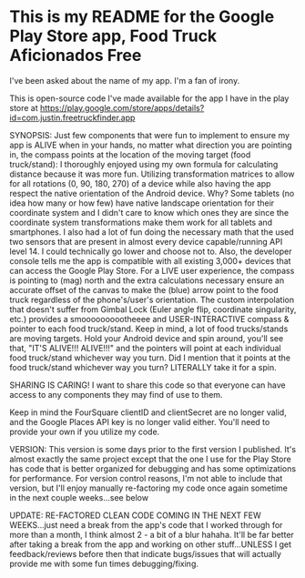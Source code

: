 # This is my README for the Google Play Store app, Food Truck Aficionados Free

I've been asked about the name of my app. I'm a fan of irony.

This is open-source code I've made available for the app I have in the play store at https://play.google.com/store/apps/details?id=com.justin.freetruckfinder.app


SYNOPSIS:
Just few components that were fun to implement to ensure my app is ALIVE when in your hands, no matter what direction you are pointing in, the compass points at the location of the moving target (food truck/stand):
I thoroughly enjoyed using my own formula for calculating distance because it was more fun. Utilizing transformation matrices to allow for all rotations (0, 90, 180, 270) of a device while also having the app respect the native orientation of the Android device. Why? Some tablets (no idea how many or how few) have native landscape orientation for their coordinate system and I didn't care to know which ones they are since the coordinate system transformations make them work for all tablets and smartphones. I also had a lot of fun doing the necessary math that the used two sensors that are present in almost every device capable/running API level 14. I could technically go lower and choose not to. Also, the developer console tells me the app is compatible with all existing 3,000+ devices that can access the Google Play Store. For a LIVE user experience, the compass is pointing to (mag) north and the extra calculations necessary ensure an accurate offset of the canvas to make the (blue) arrow point to the food truck regardless of the phone's/user's orientation. The custom interpolation that doesn't suffer from Gimbal Lock (Euler angle flip, coordinate singularity, etc.) provides a smoooooooootheeee and USER-INTERACTIVE compass & pointer to each food truck/stand. Keep in mind, a lot of food trucks/stands are moving targets. Hold your Android device and spin around, you'll see that, "IT'S ALIVE!!! ALIVE!!!" and the pointers will point at each individual food truck/stand whichever way you turn. Did I mention that it points at the food truck/stand whichever way you turn? LITERALLY take it for a spin. 


SHARING IS CARING!
I want to share this code so that everyone can have access to any components they may find of use to them.

Keep in mind the FourSquare clientID and clientSecret are no longer valid, and the Google Places API key is no longer valid either. You'll need to provide your own if you utilize my code.


VERSION:
This version is some days prior to the first version I published. It's almost exactly the same project except that the one I use for the Play Store has code that is better organized for debugging and has some optimizations for performance. For version control reasons, I'm not able to include that version, but I'll enjoy manually re-factoring my code once again sometime in the next couple weeks...see below


UPDATE:
RE-FACTORED CLEAN CODE COMING IN THE NEXT FEW WEEKS...just need a break from the app's code that I worked through for more than a month, I think almost 2 - a bit of a blur hahaha. It'll be far better after taking a break from the app and working on other stuff...UNLESS I get feedback/reviews before then that indicate bugs/issues that will actually provide me with some fun times debugging/fixing.
